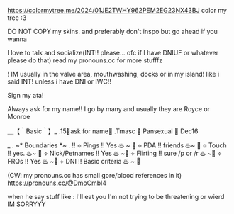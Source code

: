 https://colormytree.me/2024/01JE2TWHY962PEM2EG23NX43BJ
color my tree :3

DO NOT COPY my skins. and preferably don't inspo but go ahead if you wanna

I love to talk and socialize(INT!! please... ofc if I have DNIUF or whatever please do that)
read my pronouns.cc for more stufffz

! IM usually in the valve area, mouthwashing, docks or in my island! like i said INT! unless i have DNI or IWC!!

Sign my ata!

Always ask for my name!! I go by many and usually they are Royce or Monroe

＿【｀Basic｀】_
.15🍷ask for name🍷
.Tmasc 🥀 Pansexual 🥀 Dec16

_ . ~* Boundaries *~ . !!
⟡ Pings !! Yes ♨ ~ 🥀
⟡ PDA !! friends ♨~ 🥀
⟡ Touch !! yes. ♨~ 🥀
⟡ Nick/Petnames !! Yes ♨ ~🥀
⟡ Flirting !! sure /p or /r ♨ ~🥀
⟡ FRQs !! Yes ♨ ~🥀
⟡ DNI !! Basic criteria ♨ ~ 🥀

(CW: my pronouns.cc has small gore/blood references in it)
https://pronouns.cc/@DmoCmbl4

when he say stuff like : I'll eat you I'm not trying to be threatening or wierd IM SORRYYY
